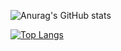 ![Anurag's GitHub stats](https://github-readme-stats.vercel.app/api?username=Leonardo-shitp&show_icons=true&theme=dark)

[![Top Langs](https://github-readme-stats.vercel.app/api/top-langs/?username=Leonardo-shitp&langs_count=8)](https://github.com/Leonardo-shitp/github-readme-stats)
